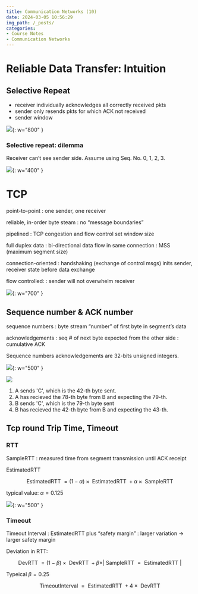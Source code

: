 ```yaml
---
title: Communication Networks (10)
date: 2024-03-05 10:56:29
img_path: /_posts/
categories:
- Course Notes
- Communication Networks
---
```


# Reliable Data Transfer: Intuition

## Selective Repeat

- receiver individually acknowledges all correctly received pkts
- sender only resends pkts for which ACK not received
- sender window

<!-- ![](/img/post/communication-networks-10.png){: w="700" } -->

![](/img/post/communication-networks-10-1.png){: w="800" }

### Selective repeat: dilemma

Receiver can’t see sender side. Assume using Seq. No. 0, 1, 2, 3.

![](/img/post/communication-networks-10-2.png){: w="400" }

# TCP

point-to-point
: one sender, one receiver

reliable, in-order byte steam
: no “message boundaries”

pipelined
: TCP congestion and flow control set window size

full duplex data
: bi-directional data flow in same connection
: MSS (maximum segment size)

connection-oriented
: handshaking (exchange of control msgs) inits sender, receiver state before data exchange

flow controlled:
: sender will not overwhelm receiver

![](/img/post/communication-networks-10-3.png){: w="700" }

## Sequence number & ACK number

sequence numbers
: byte stream “number” of first byte in segment’s data

acknowledgements
: seq # of next byte expected from the other side
: cumulative ACK

Sequence numbers acknowledgements are 32-bits unsigned integers.

![](/img/post/communication-networks-10-4.png){: w="500" }

![](/img/post/communication-networks-10-5.png)

1. A sends 'C', which is the 42-th byte sent.
2. A has recieved the 78-th byte from B and expecting the 79-th.
3. B sends 'C', which is the 79-th byte sent
4. B has recieved the 42-th byte from B and expecting the 43-th.

## Tcp round Trip Time, Timeout

### RTT

SampleRTT
: measured time from segment transmission until ACK receipt

EstimatedRTT

$$
\text { EstimatedRTT }=(1-\alpha) \times \text { EstimatedRTT }+\alpha \times \text { SampleRTT }
$$

typical value: $\alpha = 0.125$

![](/img/post/communication-networks-10-6.png){: w="500" }

### Timeout

Timeout Interval
: EstimatedRTT plus “safety margin”
: larger variation $\to$ larger safety margin

Deviation in RTT:

$$
\text { DevRTT }=(1-\beta) \times \text { DevRTT }+\beta \times \vert \text { SampleRTT }=\text { EstimatedRTT } \vert
$$

Typeical $\beta = 0.25$

$$
\text { TimeoutInterval }=\text { EstimatedRTT }+4 \times \text { DevRTT }
$$
